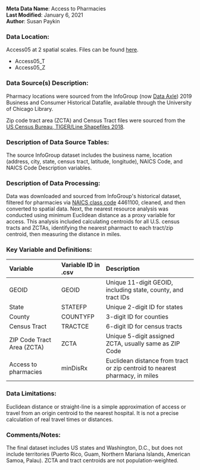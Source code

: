 **Meta Data Name**: Access to Pharmacies  
**Last Modified**: January 6, 2021   
**Author**: Susan Paykin    

### Data Location: 
Access05 at 2 spatial scales. Files can be found [here](/data_final).
* Access05_T  
* Access05_Z  

### Data Source(s) Description:  
Pharmacy locations were sourced from the InfoGroup (now [Data Axle](https://www.data-axle.com/)) 2019 Business and Consumer Historical Datafile, available through the University of Chicago Library.

Zip code tract area (ZCTA) and Census Tract files were sourced from the [US Census Bureau, TIGER/Line Shapefiles 2018](https://www.census.gov/geographies/mapping-files/time-series/geo/carto-boundary-file.html). 

### Description of Data Source Tables: 
The source InfoGroup dataset includes the business name, location (address, city, state, census tract, latitude, longitude), NAICS Code, and NAICS Code Description variables. 

### Description of Data Processing: 
Data was downloaded and sourced from InfoGroup's historical dataset, filtered for pharmacies via [NAICS class code](https://www.naics.com/naics-code-description/?code=446110) 4461100, cleaned, and then converted to spatial data. Next, the nearest resource analysis was conducted using minimum Euclidean distance as a proxy variable for access. This analysis included calculating centroids for all U.S. census tracts and ZCTAs, identifying the nearest pharmact to each tract/zip centroid, then measuring the distance in miles.

### Key Variable and Definitions:

| Variable | Variable ID in .csv | Description |
|:---------|:--------------------|:------------|
| GEOID | GEOID | Unique 11-digit GEOID, including state, county, and tract IDs |
| State | STATEFP | Unique 2-digit ID for states |
| County | COUNTYFP | 3-digit ID for counties |
| Census Tract | TRACTCE | 6-digit ID for census tracts |
| ZIP Code Tract Area (ZCTA) | ZCTA | Unique 5-digit assigned ZCTA, usually same as ZIP Code |
| Access to pharmacies | minDisRx | Euclidean distance from tract or zip centroid to nearest pharmacy, in miles |

### Data Limitations:
Euclidean distance or straight-line is a simple approximation of access or travel from an origin centroid to the nearest hospital. It is not a precise calculation of real travel times or distances.

### Comments/Notes:
The final dataset includes US states and Washington, D.C., but does not include territories (Puerto Rico, Guam, Northern Mariana Islands, American Samoa, Palau). ZCTA and tract centroids are not population-weighted.
